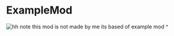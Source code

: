 # ExampleMod
![hh](https://user-images.githubusercontent.com/60801210/96339191-04840380-10ce-11eb-8f70-93f437919b18.jpg)
note this mod is not made by me its based of example mod ^
